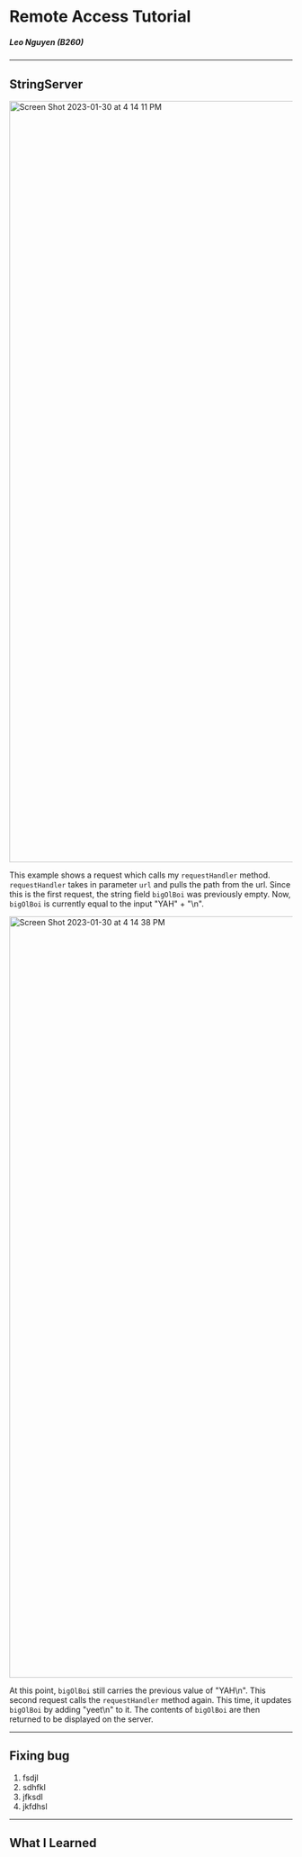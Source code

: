 # Remote Access Tutorial
##### Leo Nguyen (B260)
---
## StringServer

<img width="1352" alt="Screen Shot 2023-01-30 at 4 14 11 PM" src="https://user-images.githubusercontent.com/122495687/215628063-0da19c13-c639-4021-834c-384aff188d1e.png">

This example shows a request which calls my `requestHandler` method. `requestHandler` takes in parameter `url` and pulls the path from the url. Since this is the first request, the string field `bigOlBoi` was previously empty. Now, `bigOlBoi` is currently equal to the input "YAH" + "\n".

<img width="1352" alt="Screen Shot 2023-01-30 at 4 14 38 PM" src="https://user-images.githubusercontent.com/122495687/215628041-b81d4b30-4306-41ab-9b65-c2b56d0146d2.png">

At this point, `bigOlBoi` still carries the previous value of "YAH\n". This second request calls the `requestHandler` method again. This time, it updates `bigOlBoi` by adding "yeet\n" to it. The contents of `bigOlBoi` are then returned to be displayed on the server.

---

## Fixing bug

1. fsdjl
2. sdhfkl
3. jfksdl
4. jkfdhsl

---

## What I Learned
